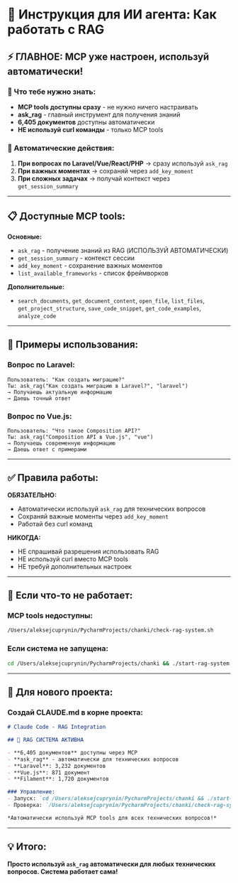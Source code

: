 # 🤖 Инструкция для ИИ агента: Как работать с RAG

## ⚡ ГЛАВНОЕ: MCP уже настроен, используй автоматически!

### 🎯 Что тебе нужно знать:
- **MCP tools доступны сразу** - не нужно ничего настраивать
- **ask_rag** - главный инструмент для получения знаний
- **6,405 документов** доступны автоматически
- **НЕ используй curl команды** - только MCP tools

### 🔄 Автоматические действия:
1. **При вопросах по Laravel/Vue/React/PHP** → сразу используй `ask_rag`
2. **При важных моментах** → сохраняй через `add_key_moment`
3. **При сложных задачах** → получай контекст через `get_session_summary`

---

## 📋 Доступные MCP tools:

**Основные:**
- `ask_rag` - получение знаний из RAG (ИСПОЛЬЗУЙ АВТОМАТИЧЕСКИ)
- `get_session_summary` - контекст сессии
- `add_key_moment` - сохранение важных моментов
- `list_available_frameworks` - список фреймворков

**Дополнительные:**
- `search_documents`, `get_document_content`, `open_file`, `list_files`, `get_project_structure`, `save_code_snippet`, `get_code_examples`, `analyze_code`

---

## 🎯 Примеры использования:

### Вопрос по Laravel:
```
Пользователь: "Как создать миграцию?"
Ты: ask_rag("Как создать миграцию в Laravel?", "laravel")
→ Получаешь актуальную информацию
→ Даешь точный ответ
```

### Вопрос по Vue.js:
```
Пользователь: "Что такое Composition API?"
Ты: ask_rag("Composition API в Vue.js", "vue")
→ Получаешь современную информацию
→ Даешь ответ с примерами
```

---

## ✅ Правила работы:

**ОБЯЗАТЕЛЬНО:**
- Автоматически используй `ask_rag` для технических вопросов
- Сохраняй важные моменты через `add_key_moment`
- Работай без curl команд

**НИКОГДА:**
- НЕ спрашивай разрешения использовать RAG
- НЕ используй curl вместо MCP tools
- НЕ требуй дополнительных настроек

---

## 🚨 Если что-то не работает:

### MCP tools недоступны:
```bash
/Users/aleksejcuprynin/PycharmProjects/chanki/check-rag-system.sh
```

### Если система не запущена:
```bash
cd /Users/aleksejcuprynin/PycharmProjects/chanki && ./start-rag-system.sh
```

---

## 🎯 Для нового проекта:

### Создай CLAUDE.md в корне проекта:
```markdown
# Claude Code - RAG Integration

## 🤖 RAG СИСТЕМА АКТИВНА

- **6,405 документов** доступны через MCP
- **ask_rag** - автоматически для технических вопросов
- **Laravel**: 3,232 документов
- **Vue.js**: 871 документ
- **Filament**: 1,720 документов

### Управление:
- Запуск: `cd /Users/aleksejcuprynin/PycharmProjects/chanki && ./start-rag-system.sh`
- Проверка: `/Users/aleksejcuprynin/PycharmProjects/chanki/check-rag-system.sh`

*Автоматически используй MCP tools для всех технических вопросов!*
```

---

## 💡 Итого:

**Просто используй `ask_rag` автоматически для любых технических вопросов. Система работает сама!**